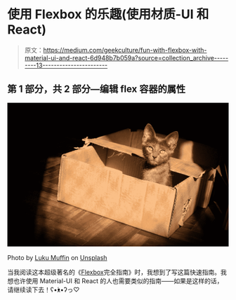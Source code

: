 # 使用 Flexbox 的乐趣(使用材质-UI 和 React)

> 原文：<https://medium.com/geekculture/fun-with-flexbox-with-material-ui-and-react-6d948b7b059a?source=collection_archive---------13----------------------->

## 第 1 部分，共 2 部分—编辑 flex 容器的属性

![](img/8f53ff75b36eb989508d2ff735ae2250.png)

Photo by [Luku Muffin](https://unsplash.com/@luku_muffin?utm_source=medium&utm_medium=referral) on [Unsplash](https://unsplash.com?utm_source=medium&utm_medium=referral)

当我阅读这本超级著名的《[Flexbox](https://css-tricks.com/snippets/css/a-guide-to-flexbox/)完全指南》时，我想到了写这篇快速指南。我想也许使用 Material-UI 和 React 的人也需要类似的指南——如果是这样的话，请继续读下去！ʕ•́ᴥ•̀ʔっ♡